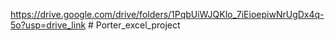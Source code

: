 https://drive.google.com/drive/folders/1PqbUiWJQKlo_7iEioepiwNrUgDx4q-5o?usp=drive_link # Porter_excel_project
